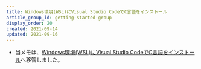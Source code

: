 ```yaml
---
title: Windows環境(WSL)にVisual Studio CodeでC言語をインストール
article_group_id: getting-started-group
display_order: 20
created: 2021-09-14
updated: 2021-09-16
---
```

- 当メモは、[Windows環境(WSL)にVisual Studio CodeでC言語をインストール](https://thinktwice.tech/it/c/install_c_in_windows_wsl_with_vscode/)へ移管しました。